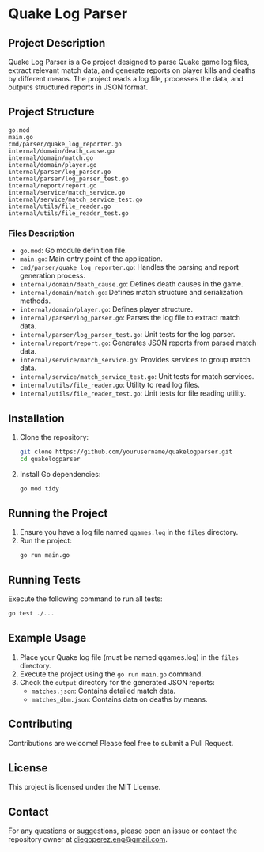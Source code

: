 # Quake Log Parser

## Project Description

Quake Log Parser is a Go project designed to parse Quake game log files, extract relevant match data, and generate reports on player kills and deaths by different means. The project reads a log file, processes the data, and outputs structured reports in JSON format.

## Project Structure

```
go.mod
main.go
cmd/parser/quake_log_reporter.go
internal/domain/death_cause.go
internal/domain/match.go
internal/domain/player.go
internal/parser/log_parser.go
internal/parser/log_parser_test.go
internal/report/report.go
internal/service/match_service.go
internal/service/match_service_test.go
internal/utils/file_reader.go
internal/utils/file_reader_test.go
```

### Files Description

- `go.mod`: Go module definition file.
- `main.go`: Main entry point of the application.
- `cmd/parser/quake_log_reporter.go`: Handles the parsing and report generation process.
- `internal/domain/death_cause.go`: Defines death causes in the game.
- `internal/domain/match.go`: Defines match structure and serialization methods.
- `internal/domain/player.go`: Defines player structure.
- `internal/parser/log_parser.go`: Parses the log file to extract match data.
- `internal/parser/log_parser_test.go`: Unit tests for the log parser.
- `internal/report/report.go`: Generates JSON reports from parsed match data.
- `internal/service/match_service.go`: Provides services to group match data.
- `internal/service/match_service_test.go`: Unit tests for match services.
- `internal/utils/file_reader.go`: Utility to read log files.
- `internal/utils/file_reader_test.go`: Unit tests for file reading utility.

## Installation

1. Clone the repository:
    ```sh
    git clone https://github.com/yourusername/quakelogparser.git
    cd quakelogparser
    ```

2. Install Go dependencies:
    ```sh
    go mod tidy
    ```

## Running the Project

1. Ensure you have a log file named `qgames.log` in the `files` directory.
2. Run the project:
    ```sh
    go run main.go
    ```

## Running Tests

Execute the following command to run all tests:
```sh
go test ./...
```

## Example Usage

1. Place your Quake log file (must be named qgames.log) in the `files` directory.
2. Execute the project using the `go run main.go` command.
3. Check the `output` directory for the generated JSON reports:
    - `matches.json`: Contains detailed match data.
    - `matches_dbm.json`: Contains data on deaths by means.

## Contributing

Contributions are welcome! Please feel free to submit a Pull Request.

## License

This project is licensed under the MIT License.

## Contact

For any questions or suggestions, please open an issue or contact the repository owner at diegoperez.eng@gmail.com.
